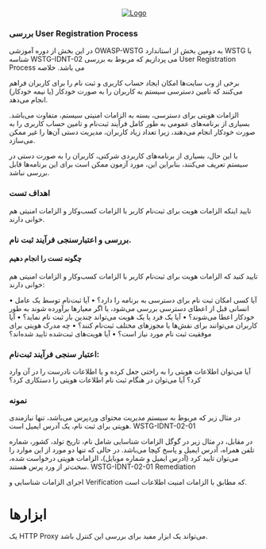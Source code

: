 <!-- PROJECT LOGO -->
<br />
<div align="center">
  <a href="https://github.com/othneildrew/Best-README-Template">
    <img src="https://securityworld.ir/wp-content/uploads/2021/06/owasp-WSTG-IDNT-02.jpg" alt="Logo" >
  </a>
  </div>


### بررسی  User Registration Process

در این بخش از دوره آموزشی OWASP-WSTG به دومین بخش از استاندارد WSTG با شناسه WSTG-IDNT-02 می پردازیم که مربوط به بررسی User Registration Process می باشد.
خلاصه

برخی از وب سایت‌ها امکان ایجاد حساب کاربری و ثبت نام را برای کاربران فراهم می‌کنند که تامین دسترسی سیستم به کاربران را به صورت خودکار (‏یا نیمه خودکار) ‏انجام می‌دهد.

الزامات هویتی برای دسترسی، بسته به الزامات امنیتی سیستم، متفاوت می‌باشد. بسیاری از برنامه‌های عمومی به طور کامل فرآیند ثبت‌نام و تامین حساب کاربری را به صورت خودکار انجام می‌دهند، زیرا تعداد زیاد کاربران، مدیریت دستی آن‌ها را غیر ممکن می‌سازد.

با این حال، بسیاری از برنامه‌های کاربردی شرکتی، کاربران را به صورت دستی در سیستم تعریف می‌کنند، بنابراین این، مورد آزمون ممکن است برای این برنامه‌ها قابل بررسی نباشد.

### اهداف تست

تایید اینکه الزامات هویت برای ثبت‌نام کاربر با الزامات کسب‌وکار و الزامات امنیتی هم خوانی دارند.

### بررسی و اعتبارسنجی فرآیند ثبت‌ نام.
#### چگونه تست را انجام دهیم

تایید کنید که الزامات هویت برای ثبت‌نام کاربر با الزامات کسب‌وکار و الزامات امنیتی هم خوانی دارند:

• آیا کسی امکان ثبت نام برای دسترسی به برنامه را دارد؟
• آیا ثبت‌نام توسط یک عامل انسانی قبل از اعطای دسترسی بررسی می‌شود، یا اگر معیارها برآورده شوند به طور خودکار اعطا می‌شوند؟
• آیا یک فرد یا یک هویت می‌تواند چندین بار ثبت نام نماید؟
• آیا کاربران می‌توانند برای نقش‌ها یا مجوزهای مختلف ثبت‌نام کنند؟
• چه مدرک هویتی برای موفقیت ثبت نام مورد نیاز است؟
• آیا هویت‌های ثبت‌شده تایید شده‌اند؟

### اعتبار سنجی فرآیند ثبت‌نام:

آیا می‌توان اطلاعات هویتی را به راحتی جعل کرده و یا اطلاعات نادرست را در آن وارد کرد؟
آیا می‌توان در هنگام ثبت نام اطلاعات هویتی را دستکاری کرد؟

### نمونه

در مثال زیر که مربوط به سیستم مدیریت محتوای وردپرس می‌باشد، تنها نیازمندی هویتی برای ثبت نام، یک آدرس ایمیل است.
WSTG-IDNT-02-01

در مقابل، در مثال زیر در گوگل الزامات شناسایی شامل نام، تاریخ تولد، کشور، شماره ‌تلفن همراه، آدرس ایمیل و پاسخ کپچا می‌باشد. در حالی که تنها دو مورد از این موارد را می‌توان تایید کرد (‏آدرس ایمیل و شماره موبایل)‏، الزامات هویتی درخواست شده، سخت‌تر از ورد پرس هستند.
WSTG-IDNT-02-01
Remediation

اجرای الزامات شناسایی و Verification که مطابق با الزامات امنیت اطلاعات است.

# ابزارها

یک HTTP Proxy می‌تواند یک ابزار مفید برای بررسی این کنترل باشد.

